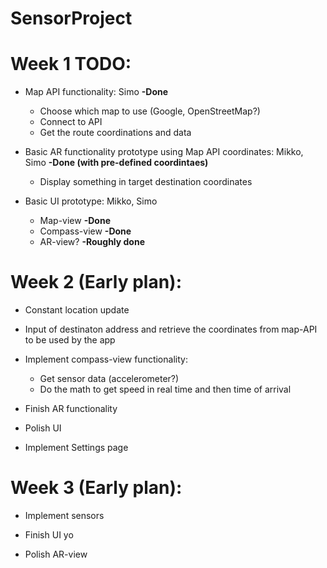 # SensorProject

# Week 1 TODO:

- Map API functionality: Simo    **-Done**
  - Choose which map to use (Google, OpenStreetMap?)
  - Connect to API
  - Get the route coordinations and data
  
 
- Basic AR functionality prototype using Map API coordinates: Mikko, Simo     **-Done (with pre-defined coordintaes)**
  - Display something in target destination coordinates
  
  
  
- Basic UI prototype: Mikko, Simo
  - Map-view  **-Done**
  - Compass-view  **-Done**
  - AR-view?  **-Roughly done**
  
  
# Week 2 (Early plan):
-  Constant location update
-  Input of destinaton address and retrieve the coordinates from map-API to be used by the app


- Implement compass-view functionality:
  - Get sensor data (accelerometer?)
  - Do the math to get speed in real time and then time of arrival
  
- Finish AR functionality
  
- Polish UI
  
- Implement Settings page
  
# Week 3 (Early plan):
  - Implement sensors
  
  - Finish UI yo
  
  - Polish AR-view
